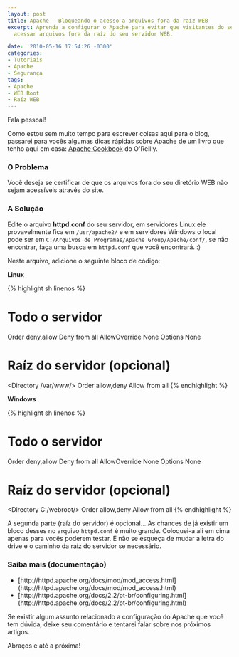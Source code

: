 ```yaml
---
layout: post
title: Apache – Bloqueando o acesso a arquivos fora da raíz WEB
excerpt: Aprenda a configurar o Apache para evitar que visitantes do seu site consigam
  acessar arquivos fora da raíz do seu servidor WEB.

date: '2010-05-16 17:54:26 -0300'
categories:
- Tutoriais
- Apache
- Segurança
tags:
- Apache
- WEB Root
- Raíz WEB
---
```

Fala pessoal!

Como estou sem muito tempo para escrever coisas aqui para o blog, passarei para vocês algumas dicas rápidas sobre Apache de um livro que tenho aqui em casa: [Apache Cookbook](http://oreilly.com/catalog/9780596001919) do O'Reilly.

<h3>O Problema</h3>
Você deseja se certificar de que os arquivos fora do seu diretório WEB não sejam acessíveis através do site.

<h3>A Solução</h3>
Edite o arquivo <strong>httpd.conf</strong> do seu servidor, em servidores Linux ele provavelmente fica em <code>/usr/apache2/</code> e em servidores Windows o local pode ser em <code>C:/Arquivos de Programas/Apache Group/Apache/conf/</code>, se não encontrar, faça uma busca em <code>httpd.conf</code> que você encontrará. :)

Neste arquivo, adicione o seguinte bloco de código:

<strong>Linux</strong>


{% highlight sh linenos %}
# Todo o servidor
<Directory />
  Order deny,allow
  Deny from all
  AllowOverride None
  Options None
</Directory>

# Raíz do servidor (opcional)
<Directory /var/www/>
  Order allow,deny
  Allow from all
</Directory>
{% endhighlight %}

<strong>Windows</strong>


{% highlight sh linenos %}
# Todo o servidor
<Directory C:/>
  Order deny,allow
  Deny from all
  AllowOverride None
  Options None
</Directory>

# Raíz do servidor (opcional)
<Directory C:/webroot/>
  Order allow,deny
  Allow from all
</Directory>
{% endhighlight %}

A segunda parte (raíz do servidor) é opcional... As chances de já existir um bloco desses no arquivo <code>httpd.conf</code> é muito grande. Coloquei-a ali em cima apenas para vocês poderem testar. E não se esqueça de mudar a letra do drive e o caminho da raíz do servidor se necessário.

<h3>Saiba mais (documentação)</h3>
<ul>
<li>[http://httpd.apache.org/docs/mod/mod_access.html](http://httpd.apache.org/docs/mod/mod_access.html)</li>
<li>[http://httpd.apache.org/docs/2.2/pt-br/configuring.html](http://httpd.apache.org/docs/2.2/pt-br/configuring.html)</li>
</ul>
Se existir algum assunto relacionado a configuração do Apache que você tem dúvida, deixe seu comentário e tentarei falar sobre nos próximos artigos.

Abraços e até a próxima!

